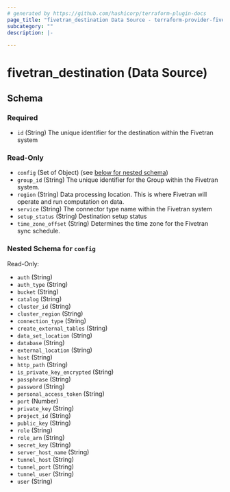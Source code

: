 ```yaml
---
# generated by https://github.com/hashicorp/terraform-plugin-docs
page_title: "fivetran_destination Data Source - terraform-provider-fivetran"
subcategory: ""
description: |-
  
---
```


# fivetran_destination (Data Source)





<!-- schema generated by tfplugindocs -->
## Schema

### Required

- `id` (String) The unique identifier for the destination within the Fivetran system

### Read-Only

- `config` (Set of Object) (see [below for nested schema](#nestedatt--config))
- `group_id` (String) The unique identifier for the Group within the Fivetran system.
- `region` (String) Data processing location. This is where Fivetran will operate and run computation on data.
- `service` (String) The connector type name within the Fivetran system
- `setup_status` (String) Destination setup status
- `time_zone_offset` (String) Determines the time zone for the Fivetran sync schedule.

<a id="nestedatt--config"></a>
### Nested Schema for `config`

Read-Only:

- `auth` (String)
- `auth_type` (String)
- `bucket` (String)
- `catalog` (String)
- `cluster_id` (String)
- `cluster_region` (String)
- `connection_type` (String)
- `create_external_tables` (String)
- `data_set_location` (String)
- `database` (String)
- `external_location` (String)
- `host` (String)
- `http_path` (String)
- `is_private_key_encrypted` (String)
- `passphrase` (String)
- `password` (String)
- `personal_access_token` (String)
- `port` (Number)
- `private_key` (String)
- `project_id` (String)
- `public_key` (String)
- `role` (String)
- `role_arn` (String)
- `secret_key` (String)
- `server_host_name` (String)
- `tunnel_host` (String)
- `tunnel_port` (String)
- `tunnel_user` (String)
- `user` (String)
